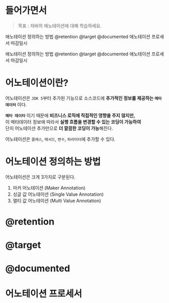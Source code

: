 # 들어가면서 
> 목표 : 자바의 애노테이션에 대해 학습하세요.

애노테이션 정의하는 방법
@retention
@target
@documented
애노테이션 프로세서
마감일시


애노테이션 정의하는 방법
@retention
@target
@documented
애노테이션 프로세서
마감일시

# 어노테이션이란? 
어노테이션은 `JDK 5`부터 추가된 기능으로 소스코드에 **추가적인 정보를 제공하는 `메타 데이터`** 이다.        
    
**`메타 데이타`** 이기 때문에 **비즈니스 로직에 직접적인 영향을 주지 않지만,**             
이 메타데이터 정보에 따라서 **실행 흐름을 변경할 수 있는 코딩이 가능하여**                  
단지 어노테이션 추가만으로 **더 깔끔한 코딩이 가능**해진다.            

어노테이션은 `클래스`, `메서드`, `변수`, `파라미터`에 추가할 수 있다.         
 
# 어노테이션 정의하는 방법
어노테이션은 크게 3가지로 구분된다.   
  
1. 마커 어노테이션 (Maker Annotation)     
2. 싱글 값 어노테이션 (Single Value Annotation)    
3. 멀티 값 어노테이션 (Multi Value Annotation)   




# @retention
# @target
# @documented
# 어노테이션 프로세서
